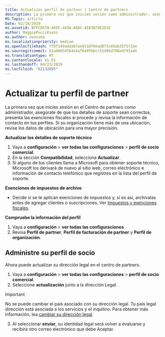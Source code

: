 ```yaml
---
title: Actualizar perfil de partner | Centro de partners
description: La primera vez que inicies sesión como administrador, asegúrate de que los detalles de soporte técnico sean correctos, presenta las exenciones fiscales si procede y revisa la información de contacto en tus perfiles.
MS.Topic: article
Date: 02/19/2019
ms.assetid: B7FCD670-465F-443A-A80C-4E83B74E2D1E
author: MaggiePucciEvans
ms.author: evansma
ms.localizationpriority: medium
ms.openlocfilehash: ff8f149adda67ae911870ead8f3c03ab35f5f1be
ms.sourcegitcommit: b1ab80345b4e4af649fb8cc51d96d798e0791ade
ms.translationtype: HT
ms.contentlocale: es-ES
ms.lasthandoff: 04/23/2019
ms.locfileid: "62132895"
---
```

# <a name="update-your-partner-profile"></a>Actualizar tu perfil de partner


La primera vez que inicies sesión en el Centro de partners como administrador, asegúrate de que los detalles de soporte sean correctos, presenta las exenciones fiscales si procede y revisa la información de contacto en tus perfiles. Si su organización tiene más de una ubicación, revise los datos de ubicación para una mayor precisión.

**Actualizar los detalles de soporte técnico**

1.  Vaya a **configuración** &gt; **ver todas las configuraciones** &gt; **perfil de socio comercial**.
2.  En la sección **Compatibilidad**, selecciona **Actualizar**.
3.  Si alguno de tus clientes llama a Microsoft para obtener soporte técnico, Microsoft los derivará de nuevo al sitio web, correo electrónico e información de contacto telefónico que registres en la lista del perfil de soporte.

**Exenciones de impuestos de archivo**

-   Decide si se te aplican exenciones de impuestos y, si es así, archívalas antes de agregar clientes o suscripciones. Ver [Impuestos y exenciones fiscales](tax-and-tax-exemptions.md).

**Compruebe la información del perfil**

1.  Vaya a **configuración** &gt; **ver todas las configuraciones** . 
2.  Revisa **Perfil de partner**, **Perfil de facturación de partner** y **Perfil de organización**.

## <a name="manage-your-partner-profile"></a>Administre su perfil de socio 

Ahora puede actualizar su dirección legal en el centro de partners.

1. Vaya a **configuración** &gt; **ver todas las configuraciones** &gt; **perfil de socio comercial**.
2. Seleccione **actualización** junto a la dirección Legal. 

>[!Important]
>No se puede cambiar el país asociado con su dirección legal. Tu país legal dirección está asociada a los servicios y el inquilino. Para obtener más información, lea [cambiar su dirección legal](https://docs.microsoft.com/office365/admin/manage/change-address-contact-and-more?view=o365-worldwide).

3. Al seleccionar **enviar**, su identidad legal será volver a evaluarse y recibirá otro correo electrónico que debe Aceptar.



 



